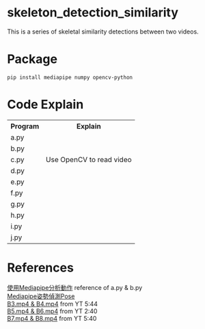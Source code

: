 # skeleton_detection_similarity

This is a series of skeletal similarity detections between two videos.

# Package
```
pip install mediapipe numpy opencv-python
```

# Code Explain
<table>
  <tr>
    <th>Program</td>
    <th>Explain</td>
  </tr>
  <tr>
    <td>a.py</td>
    <td></td>
  </tr>
  <tr>
    <td>b.py</td>
    <td></td>
  </tr>
  <tr>
    <td>c.py</td>
    <td>Use OpenCV to read video</td>
  </tr>
  <tr>
    <td>d.py</td>
    <td></td>
  </tr>
  <tr>
    <td>e.py</td>
    <td></td>
  </tr>
  <tr>
    <td>f.py</td>
    <td></td>
  </tr>
  <tr>
    <td>g.py</td>
    <td></td>
  </tr>
  <tr>
    <td>h.py</td>
    <td></td>
  </tr>
  <tr>
    <td>i.py</td>
    <td></td>
  </tr>
  <tr>
    <td>j.py</td>
    <td></td>
  </tr>
</table>

# References
[使用Mediapipe分析動作](https://hackmd.io/@am534143/r1pch8Y1p#%E4%BD%BF%E7%94%A8Mediapipe%E5%88%86%E6%9E%90%E5%8B%95%E4%BD%9C) reference of a.py & b.py \
[Mediapipe姿勢偵測Pose](https://steam.oxxostudio.tw/category/python/ai/ai-mediapipe-pose.html)\
[B3.mp4 & B4.mp4](https://www.youtube.com/watch?v=fnoN_HjGm7g&t=370s) from YT 5:44\
[B5.mp4 & B6.mp4](https://www.youtube.com/watch?v=_zkmY1H0uRo) from YT 2:40\
[B7.mp4 & B8.mp4](https://www.youtube.com/watch?v=LmrKejHOaG4&t=347s) from YT 5:40

